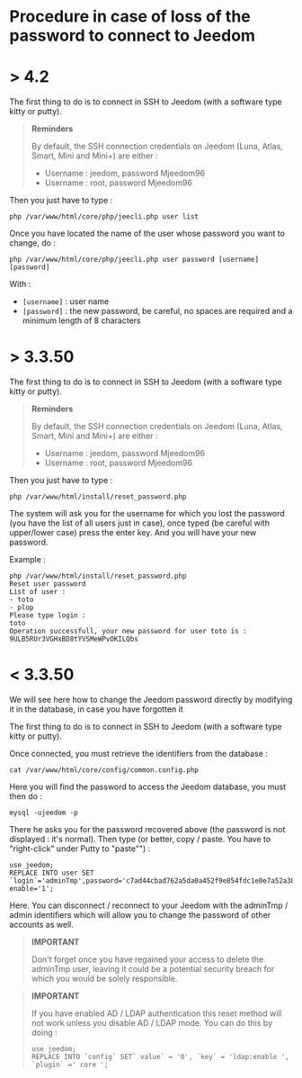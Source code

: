 # Procedure in case of loss of the password to connect to Jeedom

# > 4.2

The first thing to do is to connect in SSH to Jeedom (with a software type kitty or putty).

>**Reminders**
>
>By default, the SSH connection credentials on Jeedom (Luna, Atlas, Smart, Mini and Mini+) are either :
>- Username : jeedom, password Mjeedom96
>- Username : root, password Mjeedom96

Then you just have to type :

````
php /var/www/html/core/php/jeecli.php user list
````

Once you have located the name of the user whose password you want to change, do : 

````
php /var/www/html/core/php/jeecli.php user password [username] [password]
````

With : 
- ``[username]`` : user name
- ``[password]`` : the new password, be careful, no spaces are required and a minimum length of 8 characters

# > 3.3.50

The first thing to do is to connect in SSH to Jeedom (with a software type kitty or putty).

>**Reminders**
>
>By default, the SSH connection credentials on Jeedom (Luna, Atlas, Smart, Mini and Mini+) are either :
>- Username : jeedom, password Mjeedom96
>- Username : root, password Mjeedom96

Then you just have to type :

````
php /var/www/html/install/reset_password.php
````

The system will ask you for the username for which you lost the password (you have the list of all users just in case), once typed (be careful with upper/lower case) press the enter key. And you will have your new password.

Example :

````
php /var/www/html/install/reset_password.php
Reset user password
List of user :
- toto
- plop
Please type login :
toto
Operation successfull, your new password for user toto is : 9ULB5RUr3VGHxBD8tYVSMeWPvOKILQbs
````

# < 3.3.50

We will see here how to change the Jeedom password directly by modifying it in the database, in case you have forgotten it

The first thing to do is to connect in SSH to Jeedom (with a software type kitty or putty).

Once connected, you must retrieve the identifiers from the database :

````
cat /var/www/html/core/config/common.config.php
````

Here you will find the password to access the Jeedom database, you must then do :

````
mysql -ujeedom -p
````

There he asks you for the password recovered above (the password is not displayed : it's normal). Then type (or better, copy / paste. You have to "right-click" under Putty to "paste"") :

````
use jeedom;
REPLACE INTO user SET `login`='adminTmp',password='c7ad44cbad762a5da0a452f9e854fdc1e0e7a52a38015f23f3eab1d80b931dd472634dfac71cd34ebc35d16ab7fb8a90c81f975113d6c7538dc69dd8de9077ec',profils='admin', enable='1';
````

Here. You can disconnect / reconnect to your Jeedom with the adminTmp / admin identifiers which will allow you to change the password of other accounts as well.

>**IMPORTANT**
>
>Don't forget once you have regained your access to delete the adminTmp user, leaving it could be a potential security breach for which you would be solely responsible.

>**IMPORTANT**
>
> If you have enabled AD / LDAP authentication this reset method will not work unless you disable AD / LDAP mode. You can do this by doing :
>````
>use jeedom;
>REPLACE INTO `config` SET` value` = '0', `key` = 'ldap:enable ', `plugin` =' core ';
>````

